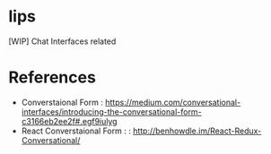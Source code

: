 # lips
[WIP] Chat Interfaces related

# References
- Converstaional Form : https://medium.com/conversational-interfaces/introducing-the-conversational-form-c3166eb2ee2f#.egf9iulyg
- React Converstaional Form : : http://benhowdle.im/React-Redux-Conversational/
